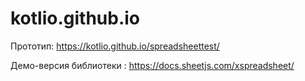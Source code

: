 # kotlio.github.io

Прототип: <a href="https://kotlio.github.io/spreadsheettest/">https://kotlio.github.io/spreadsheettest/</a>

Демо-версия библиотеки : <a href="https://docs.sheetjs.com/xspreadsheet/">https://docs.sheetjs.com/xspreadsheet/</a>
